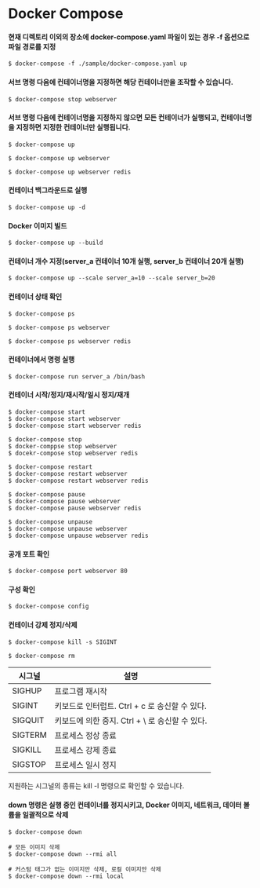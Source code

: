 # Docker Compose

#### 현재 디렉토리 이외의 장소에 docker-compose.yaml 파일이 있는 경우 -f 옵션으로 파일 경로를 지정
```
$ docker-compose -f ./sample/docker-compose.yaml up
```

#### 서브 명령 다음에 컨테이너명을 지정하면 해당 컨테이너만을 조작할 수 있습니다.
```
$ docker-compose stop webserver
```


#### 서브 명령 다음에 컨테이너명을 지정하지 않으면 모든 컨테이너가 실행되고, 컨테이너명을 지정하면 지정한 컨테이너만 실행됩니다.
```
$ docker-compose up

$ docker-compose up webserver

$ docker-compose up webserver redis
```

#### 컨테이너 백그라운드로 실행
```
$ docker-compose up -d
```

#### Docker 이미지 빌드
```
$ docker-compose up --build
```

#### 컨테이너 개수 지정(server_a 컨테이너 10개 실행, server_b 컨테이너 20개 실행)
```
$ docker-compose up --scale server_a=10 --scale server_b=20
```

#### 컨테이너 상태 확인
```
$ docker-compose ps

$ docker-compose ps webserver

$ docker-compose ps webserver redis
```

#### 컨테이너에서 명령 실행
```
$ docker-compose run server_a /bin/bash
```

#### 컨테이너 시작/정지/재시작/일시 정지/재개
```
$ docker-compose start
$ docker-compose start webserver
$ docker-compose start webserver redis

$ docker-compose stop
$ docker-comppse stop webserver
$ docekr-compose stop webserver redis

$ docker-compose restart
$ docker-compose restart webserver
$ docker-compose restart webserver redis

$ docker-compose pause
$ docker-compose pause webserver
$ docker-compose pause webserver redis

$ docker-compose unpause
$ docker-compose unpause webserver
$ docker-compose unpause webserver redis

```

#### 공개 포트 확인
```
$ docker-compose port webserver 80
```


#### 구성 확인
```
$ docker-compose config
```


#### 컨테이너 강제 정지/삭제
```
$ docker-compose kill -s SIGINT

$ docker-compose rm
```

|시그널|설명|
|----|-------------------------------|
|SIGHUP|프로그램 재시작|
|SIGINT|키보드로 인터럽트. Ctrl + c 로 송신할 수 있다.|
|SIGQUIT|키보드에 의한 중지. Ctrl + \ 로 송신할 수 있다.|
|SIGTERM|프로세스 정상 종료|
|SIGKILL|프로세스 강제 종료|
|SIGSTOP|프로세스 일시 정지|
지원하는 시그널의 종류는 kill -l 명령으로 확인할 수 있습니다.

#### down 명령은 실행 중인 컨테이너를 정지시키고, Docker 이미지, 네트워크, 데이터 볼륨을 일괄적으로 삭제
```
$ docker-compose down

# 모든 이미지 삭제
$ docker-compose down --rmi all

# 커스텀 태그가 없는 이미지만 삭제, 로컬 이미지만 삭제
$ docker-compose down --rmi local
```
